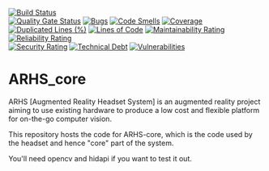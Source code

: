 [![Build Status](https://codefirst.ddns.net/api/badges/yorick.geoffre/project-/status.svg)](https://codefirst.ddns.net/yorick.geoffre/project-)  
[![Quality Gate Status](https://codefirst.ddns.net/sonar/api/project_badges/measure?project=yorick.geoffre%3Aproject-&metric=alert_status)](https://codefirst.ddns.net/sonar/dashboard?id=yorick.geoffre%3Aproject-)
[![Bugs](https://codefirst.ddns.net/sonar/api/project_badges/measure?project=yorick.geoffre%3Aproject-&metric=bugs)](https://codefirst.ddns.net/sonar/dashboard?id=yorick.geoffre%3Aproject-)
[![Code Smells](https://codefirst.ddns.net/sonar/api/project_badges/measure?project=yorick.geoffre%3Aproject-&metric=code_smells)](https://codefirst.ddns.net/sonar/dashboard?id=yorick.geoffre%3Aproject-)
[![Coverage](https://codefirst.ddns.net/sonar/api/project_badges/measure?project=yorick.geoffre%3Aproject-&metric=coverage)](https://codefirst.ddns.net/sonar/dashboard?id=yorick.geoffre%3Aproject-)  
[![Duplicated Lines (%)](https://codefirst.ddns.net/sonar/api/project_badges/measure?project=yorick.geoffre%3Aproject-&metric=duplicated_lines_density)](https://codefirst.ddns.net/sonar/dashboard?id=yorick.geoffre%3Aproject-)
[![Lines of Code](https://codefirst.ddns.net/sonar/api/project_badges/measure?project=yorick.geoffre%3Aproject-&metric=ncloc)](https://codefirst.ddns.net/sonar/dashboard?id=yorick.geoffre%3Aproject-)
[![Maintainability Rating](https://codefirst.ddns.net/sonar/api/project_badges/measure?project=yorick.geoffre%3Aproject-&metric=sqale_rating)](https://codefirst.ddns.net/sonar/dashboard?id=yorick.geoffre%3Aproject-)
[![Reliability Rating](https://codefirst.ddns.net/sonar/api/project_badges/measure?project=yorick.geoffre%3Aproject-&metric=reliability_rating)](https://codefirst.ddns.net/sonar/dashboard?id=yorick.geoffre%3Aproject-)  
[![Security Rating](https://codefirst.ddns.net/sonar/api/project_badges/measure?project=yorick.geoffre%3Aproject-&metric=security_rating)](https://codefirst.ddns.net/sonar/dashboard?id=yorick.geoffre%3Aproject-)
[![Technical Debt](https://codefirst.ddns.net/sonar/api/project_badges/measure?project=yorick.geoffre%3Aproject-&metric=sqale_index)](https://codefirst.ddns.net/sonar/dashboard?id=yorick.geoffre%3Aproject-)
[![Vulnerabilities](https://codefirst.ddns.net/sonar/api/project_badges/measure?project=yorick.geoffre%3Aproject-&metric=vulnerabilities)](https://codefirst.ddns.net/sonar/dashboard?id=yorick.geoffre%3Aproject-)  


# ARHS_core

ARHS [Augmented Reality Headset System] is an augmented reality project aiming to use existing hardware to produce a low cost and flexible platform for on-the-go computer vision.

This repository hosts the code for ARHS-core, which is the code used by the headset and hence "core" part of the system.

You'll need opencv and hidapi if you want to test it out.
